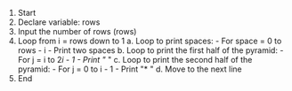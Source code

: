 1. Start
2. Declare variable: rows
3. Input the number of rows (rows)
4. Loop from i = rows down to 1
    a. Loop to print spaces:
        - For space = 0 to rows - i
            - Print two spaces
    b. Loop to print the first half of the pyramid:
        - For j = i to 2*i - 1
            - Print "* "
    c. Loop to print the second half of the pyramid:
        - For j = 0 to i - 1
            - Print "* "
    d. Move to the next line
5. End